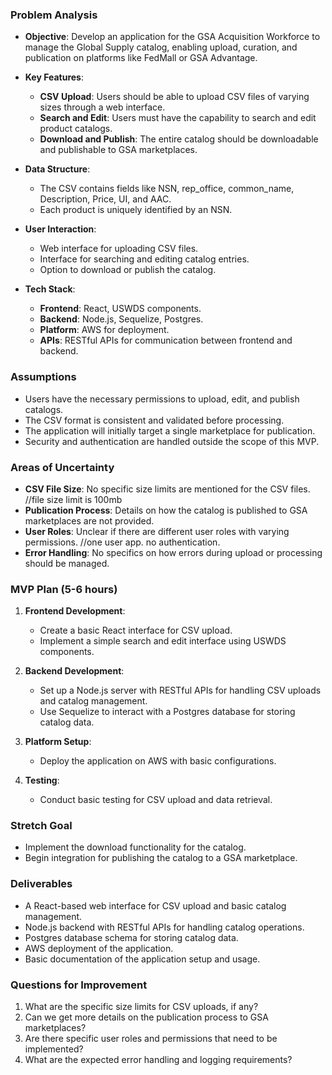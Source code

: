 ### Problem Analysis

- **Objective**: Develop an application for the GSA Acquisition Workforce to manage the Global Supply catalog, enabling upload, curation, and publication on platforms like FedMall or GSA Advantage.

- **Key Features**:
  - **CSV Upload**: Users should be able to upload CSV files of varying sizes through a web interface.
  - **Search and Edit**: Users must have the capability to search and edit product catalogs.
  - **Download and Publish**: The entire catalog should be downloadable and publishable to GSA marketplaces.

- **Data Structure**:
  - The CSV contains fields like NSN, rep_office, common_name, Description, Price, UI, and AAC.
  - Each product is uniquely identified by an NSN.

- **User Interaction**:
  - Web interface for uploading CSV files.
  - Interface for searching and editing catalog entries.
  - Option to download or publish the catalog.

- **Tech Stack**:
  - **Frontend**: React, USWDS components.
  - **Backend**: Node.js, Sequelize, Postgres.
  - **Platform**: AWS for deployment.
  - **APIs**: RESTful APIs for communication between frontend and backend.

### Assumptions

- Users have the necessary permissions to upload, edit, and publish catalogs.
- The CSV format is consistent and validated before processing.
- The application will initially target a single marketplace for publication.
- Security and authentication are handled outside the scope of this MVP.

### Areas of Uncertainty

- **CSV File Size**: No specific size limits are mentioned for the CSV files. //file size limit is 100mb
- **Publication Process**: Details on how the catalog is published to GSA marketplaces are not provided.
- **User Roles**: Unclear if there are different user roles with varying permissions. //one user app. no authentication.
- **Error Handling**: No specifics on how errors during upload or processing should be managed.

### MVP Plan (5-6 hours)

1. **Frontend Development**:
   - Create a basic React interface for CSV upload.
   - Implement a simple search and edit interface using USWDS components.

2. **Backend Development**:
   - Set up a Node.js server with RESTful APIs for handling CSV uploads and catalog management.
   - Use Sequelize to interact with a Postgres database for storing catalog data.

3. **Platform Setup**:
   - Deploy the application on AWS with basic configurations.

4. **Testing**:
   - Conduct basic testing for CSV upload and data retrieval.

### Stretch Goal

- Implement the download functionality for the catalog.
- Begin integration for publishing the catalog to a GSA marketplace.

### Deliverables

- A React-based web interface for CSV upload and basic catalog management.
- Node.js backend with RESTful APIs for handling catalog operations.
- Postgres database schema for storing catalog data.
- AWS deployment of the application.
- Basic documentation of the application setup and usage.

### Questions for Improvement

1. What are the specific size limits for CSV uploads, if any?
2. Can we get more details on the publication process to GSA marketplaces?
3. Are there specific user roles and permissions that need to be implemented?
4. What are the expected error handling and logging requirements?